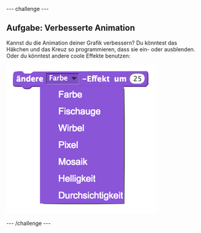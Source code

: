 \--- challenge \---

## Aufgabe: Verbesserte Animation

Kannst du die Animation deiner Grafik verbessern? Du könntest das Häkchen und das Kreuz so programmieren, dass sie ein- oder ausblenden. Oder du könntest andere coole Effekte benutzen:

![screenshot](images/brain-effects.png)

\--- /challenge \---